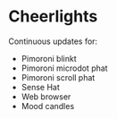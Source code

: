 # Cheerlights

Continuous updates for:

- Pimoroni blinkt
- Pimoroni microdot phat
- Pimoroni scroll phat
- Sense Hat
- Web browser
- Mood candles
